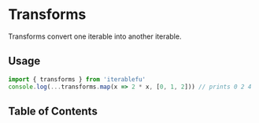 # Transforms

Transforms convert one iterable into another iterable.

## Usage

```javascript
import { transforms } from 'iterablefu'
console.log(...transforms.map(x => 2 * x, [0, 1, 2])) // prints 0 2 4
```

## Table of Contents
